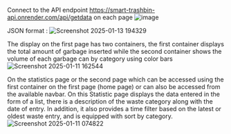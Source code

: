 Connect to the API endpoint https://smart-trashbin-api.onrender.com/api/getdata on each page
![image](https://github.com/user-attachments/assets/11b01c7f-d3a0-421e-94fe-3e910c55aa4d)

JSON format :
![Screenshot 2025-01-13 194329](https://github.com/user-attachments/assets/8b241b12-c89b-46f1-9a67-430fa0c634f5)

The display on the first page has two containers, the first container displays the total amount of garbage inserted while the second container shows the volume of each garbage can by category using color bars
![Screenshot 2025-01-11 162544](https://github.com/user-attachments/assets/1d98aab8-7189-4f98-8963-a763584849f8)

On the statistics page or the second page which can be accessed using the first container on the first page (home page) or can also be accessed from the available navbar. On this Statistic page displays the data entered in the form of a list, there is a description of the waste category along with the date of entry. In addition, it also provides a time filter based on the latest or oldest waste entry, and is equipped with sort by category.
![Screenshot 2025-01-11 074822](https://github.com/user-attachments/assets/0587957a-cac2-46c8-b71d-632413f1a44f)
